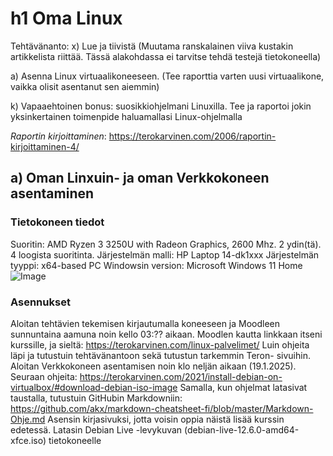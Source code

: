 # h1 Oma Linux

Tehtävänanto: x) Lue ja tiivistä (Muutama ranskalainen viiva kustakin artikkelista riittää. Tässä alakohdassa ei tarvitse tehdä testejä tietokoneella)

a) Asenna Linux virtuaalikoneeseen. (Tee raporttia varten uusi virtuaalikone, vaikka olisit asentanut sen aiemmin)

k) Vapaaehtoinen bonus: suosikkiohjelmani Linuxilla. Tee ja raportoi jokin yksinkertainen toimenpide haluamallasi Linux-ohjelmalla

*Raportin kirjoittaminen*: https://terokarvinen.com/2006/raportin-kirjoittaminen-4/ 

## a) Oman Linxuin- ja oman Verkkokoneen asentaminen
### Tietokoneen tiedot
Suoritin: AMD Ryzen 3 3250U with Radeon Graphics, 2600 Mhz. 2 ydin(tä). 4 loogista suoritinta.
Järjestelmän malli: HP Laptop  14-dk1xxx
Järjestelmän tyyppi: x64-based PC
Windowsin version: Microsoft Windows 11 Home
![Image](https://github.com/user-attachments/assets/33698d85-524d-43ee-a596-65036466f02c)



### Asennukset

Aloitan tehtävien tekemisen kirjautumalla koneeseen ja Moodleen sunnuntaina aamuna noin kello 03:?? aikaan. Moodlen kautta linkkaan itseni kurssille, ja sieltä: https://terokarvinen.com/linux-palvelimet/
Luin ohjeita läpi ja tutustuin tehtävänantoon sekä tutustun tarkemmin Teron- sivuihin.
Aloitan Verkkokoneen asentamisen noin klo neljän aikaan (19.1.2025). 
Seuraan ohjeita: https://terokarvinen.com/2021/install-debian-on-virtualbox/#download-debian-iso-image
Samalla, kun ohjelmat latasivat taustalla, tutustuin GitHubin Markdowniin: https://github.com/akx/markdown-cheatsheet-fi/blob/master/Markdown-Ohje.md
Asensin kirjasivuksi, jotta voisin oppia näistä lisää kurssin edetessä. 
Latasin Debian Live -levykuvan (debian-live-12.6.0-amd64-xfce.iso) tietokoneelle





